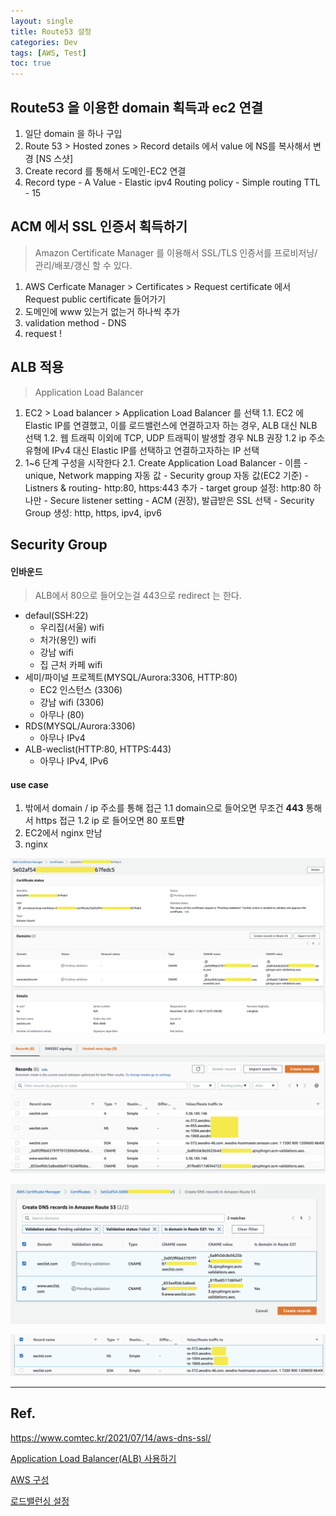 ```yaml
---
layout: single 
title: Route53 설정 
categories: Dev
tags: [AWS, Test]
toc: true
---
```


## Route53 을 이용한 domain 획득과 ec2 연결

1. 일단 domain 을 하나 구입
2. Route 53 > Hosted zones > Record details 에서 value 에 NS를 복사해서 변경
   [NS 스샷]
3. Create record 를 통해서 도메인-EC2 연결
4. Record type - A
   Value - Elastic ipv4
   Routing policy - Simple routing
   TTL - 15



## ACM 에서 SSL 인증서 획득하기
> Amazon Certificate Manager 를 이용해서 SSL/TLS 인증서를 프로비저닝/관리/배포/갱신 할 수 있다.

1. AWS Cerficate Manager > Certificates > Request certificate 에서 Request public certificate 들어가기
2. 도메인에 www 있는거 없는거 하나씩 추가
3. validation method - DNS
4. request !



## ALB 적용
> Application Load Balancer

1. EC2 > Load balancer > Application Load Balancer 를 선택
	1.1. EC2 에 Elastic IP를 연결했고, 이를 로드밸런스에 연결하고자 하는 경우, ALB 대신 NLB 선택
	1.2. 웹 트래픽 이외에 TCP, UDP 트래픽이 발생할 경우 NLB 권장
	1.2 ip 주소 유형에 IPv4 대신 Elastic IP를 선택하고 연결하고자하는 IP 선택 
2. 1~6 단계 구성을 시작한다
    2.1. Create Application Load Balancer
		- 이름 - unique, Network mapping 자동 값
		- Security group 자동 값(EC2 기준) 
		- Listners & routing- http:80, https:443 추가
		- target group 설정: http:80 하나만 
		- Secure listener setting - ACM (권장), 발급받은 SSL 선택
		- Security Group 생성: http, https, ipv4, ipv6


## Security Group

#### 인바운드
> ALB에서 80으로 들어오는걸 443으로 redirect 는 한다.

- defaul(SSH:22)
	- 우리집(서울) wifi
	- 처가(용인) wifi
	- 강남 wifi
	- 집 근처 카페 wifi
- 세미/파이널 프로젝트(MYSQL/Aurora:3306, HTTP:80)
	- EC2 인스턴스 (3306)
	- 강남 wifi (3306)
	- 아무나 (80)
- RDS(MYSQL/Aurora:3306)
	- 아무나 IPv4
- ALB-weclist(HTTP:80, HTTPS:443)
	- 아무나 IPv4, IPv6


#### use case
1. 밖에서 domain / ip 주소를 통해 접근
	1.1 domain으로 들어오면 무조건 **443** 통해서 https 접근
	1.2 ip 로 들어오면 80 포트**만**
2. EC2에서 nginx 만남
3. nginx

![스샷](/assets/images/posts/ACM_pending_validation.png)

![스샷](/assets/images/posts/Route53_result.png)

![스샷](/assets/images/posts/Route53_createRecord.png)

![스샷](/assets/images/posts/Route53_getNS.png)

---
## Ref.

https://www.comtec.kr/2021/07/14/aws-dns-ssl/

[Application Load Balancer(ALB) 사용하기](https://medium.com/@labcloud/application-load-balancer-alb-%EC%82%AC%EC%9A%A9%ED%95%98%EA%B8%B0-de486531e91a)

[AWS 구성](https://real-dongsoo7.tistory.com/52?category=776053)

[로드밸런싱 설정](https://mingoogle.tistory.com/23?category=971604)